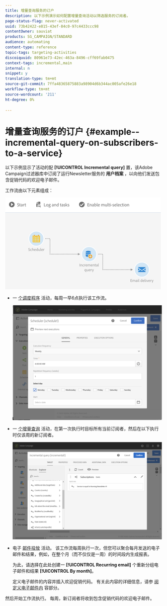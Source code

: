 ```yaml
---
title: 增量查询服务的订户
description: 以下示例演示如何配置增量查询活动以筛选服务的订阅者。
page-status-flag: never-activated
uuid: 73b42422-e815-43ef-84c0-97c4433ccc98
contentOwner: sauviat
products: SG_CAMPAIGN/STANDARD
audience: automating
content-type: reference
topic-tags: targeting-activities
discoiquuid: 80961e73-42ec-463a-8496-cff69fab0475
context-tags: incremental,main
internal: n
snippet: y
translation-type: tm+mt
source-git-commit: 7ffa48365875883a98904d6b344ac005afe26e18
workflow-type: tm+mt
source-wordcount: '211'
ht-degree: 0%

---
```



# 增量查询服务的订户 {#example--incremental-query-on-subscribers-to-a-service}

以下示例显示了活动的配 **[!UICONTROL Incremental query]** 置，该Adobe Campaign过滤器库中订阅了运行Newsletter服务的 **用户档案** ，以向他们发送包含促销代码的欢迎电子邮件。

工作流由以下元素组成：

![](assets/incremental_query_example1.png)

* 一 [个调度程序](../../automating/using/scheduler.md) 活动，每周一早6点执行该工作流。

   ![](assets/incremental_query_example2.png)

* 一 [个增量查询](../../automating/using/incremental-query.md) 活动，在第一次执行时目标所有当前订阅者，然后在以下执行时仅该周的新订阅者。

   ![](assets/incremental_query_example3.png)

* 电子 [邮件投放](../../automating/using/email-delivery.md) 活动。 该工作流每周执行一次，但您可以聚合每月发送的电子邮件和结果，例如，在整个月（而不仅仅是一周）的时间段内生成报表。

   为此，请选择在此处创建一 **[!UICONTROL Recurring email]** 个重新分组电子邮件和结果 **[!UICONTROL By month]**。

   定义电子邮件的内容并插入欢迎促销代码。 有关此内容的详细信息，请参 [阅定义电子邮件内](../../designing/using/personalization.md) 容部分。

然后开始工作流执行。 每周，新订阅者将收到包含促销代码的欢迎电子邮件。
